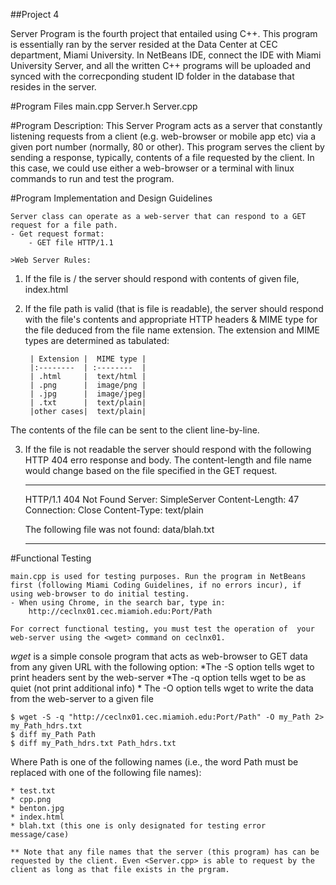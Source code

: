 ##Project 4 

Server Program
    is the fourth project that entailed using C++. This program is essentially ran by the server resided at the Data Center at CEC department, Miami University. In NetBeans IDE, connect the IDE with Miami University Server, and all the written C++ programs will be uploaded and synced with the correcponding student ID folder in the database that resides in the server. 

#Program Files 
    main.cpp
    Server.h
    Server.cpp
    
#Program Description: 
    This Server Program acts as a server that constantly listening requests from a client (e.g. web-browser or mobile app etc) via a given port number (normally, 80 or other). This program serves the client by sending a response, typically, contents of a file requested by the client. 
    In this case, we could use either a web-browser or a terminal with linux commands to run and test the program. 
    
#Program Implementation and Design Guidelines 

    Server class can operate as a web-server that can respond to a GET request for a file path. 
    - Get request format: 
        - GET file HTTP/1.1
    
    >Web Server Rules: 
    
1. If the file is / the server should respond with contents of given file, index.html 
    
2. If the file path is valid (that is file is readable), the server should respond with the file's contents and appropriate HTTP headers & MIME type for the file deduced from the file name extension. The extension and MIME types are determined as tabulated: 
    
        | Extension |  MIME type |
        |:--------  | :--------  |
        | .html     |  text/html |
        | .png      |  image/png |
        | .jpg      |  image/jpeg|
        | .txt      |  text/plain|
        |other cases|  text/plain|
        
        
The contents of the file can be sent to the client line-by-line. 

3. If the file is not readable the server should respond with the following HTTP 404 erro response and body. The content-length and file name would change based on the file specified in the GET request. 

   --------------------------------------------------
    HTTP/1.1 404 Not Found 
    Server: SimpleServer 
    Content-Length: 47 
    Connection: Close Content-Type: text/plain 
    
    The following file was not found: data/blah.txt

   --------------------------------------------------
    
#Functional Testing 

    main.cpp is used for testing purposes. Run the program in NetBeans first (following Miami Coding Guidelines, if no errors incur), if using web-browser to do initial testing. 
    - When using Chrome, in the search bar, type in: 
        http://ceclnx01.cec.miamioh.edu:Port/Path
        
    For correct functional testing, you must test the operation of  your web-server using the <wget> command on ceclnx01. 
    
*wget* is a simple console program that acts as web-browser to GET data from any given URL with the following option: 
    *The -S option tells wget to print headers sent by the web-server
    *The -q option tells wget to be as quiet (not print additional info) 
    * The -O option tells wget to write the data from the web-server to a given file
    
    $ wget -S -q "http://ceclnx01.cec.miamioh.edu:Port/Path" -O my_Path 2> my_Path_hdrs.txt 
    $ diff my_Path Path
    $ diff my_Path_hdrs.txt Path_hdrs.txt 
 
 Where Path is one of the following names (i.e., the word Path must be replaced with one of the following file names):
 
    * test.txt
    * cpp.png
    * benton.jpg
    * index.html
    * blah.txt (this one is only designated for testing error message/case)

    ** Note that any file names that the server (this program) has can be requested by the client. Even <Server.cpp> is able to request by the client as long as that file exists in the prgram. 
    
    

        

